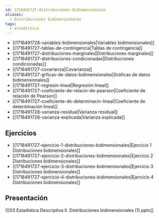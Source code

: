 ```yaml
---
id: 1716491727-distribuciones-bidimensionales
aliases:
  - Distribuciones bidimensionales
tags:
  - estadística
---
```



- [[1716491728-variables-bidimensionales|Variables bidimensionales]]
- [[1716491727-tablas-de-contingencia|Tablas de contingencia]]
- [[1716491727-distribuciones-marginales|Distribuciones marginales]]
- [[1716491727-distribuciones-condicionadas|Distribuciones condicionadas]]
- [[1716491727-covarianza|Covarianza]]
- [[1716491727-grficas-de-datos-bidimensionales|Gráficas de datos bidimensionales]]
- [[1716491727-regresin-lineal|Regresión lineal]]
- [[1716491727-coeficiente-de-relacin-de-pearson|Coeficiente de relación de Pearson]]
- [[1716491727-coeficiente-de-determinacin-lineal|Coeficiente de determinación lineal]]
- [[1716491728-varianza-residual|Varianza residual]]
- [[1716491728-varianza-explicada|Varianza explicada]]
## Ejercicios

- [[1716491727-ejercicio-1-distribuciones-bidimensionales|Ejercicio 1 Distribuciones bidimensionales]]
- [[1716491727-ejercicio-2-distribuciones-bidimensionales|Ejercicio 2 Distribuciones bidimensionales]] 
- [[1716491727-ejercicio-3-distribuciones-bidimensionales|Ejercicio 3 Distribuciones bidimensionales]]  
- [[1716491727-ejercicio-4-distribuciones-bidimensionales|Ejercicio 4 Distribuciones bidimensionales]]  

## Presentación

![[03 Estadística Descriptiva II. Distribuciones bidimensionales (1).pptx]]